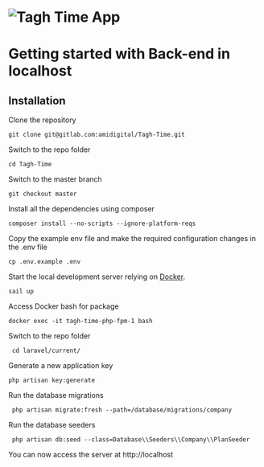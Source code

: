 # ![Tagh Time App](logo.png)


# Getting started with Back-end in localhost

## Installation

Clone the repository

    git clone git@gitlab.com:amidigital/Tagh-Time.git

Switch to the repo folder

    cd Tagh-Time


Switch to the master branch

    git checkout master
    
Install all the dependencies using composer

    composer install --no-scripts --ignore-platform-reqs


Copy the example env file and make the required configuration changes in the .env file


    cp .env.example .env


Start the local development server relying on [Docker](#docker).

    sail up
 

Access Docker bash for package

    docker exec -it tagh-time-php-fpm-1 bash
    
Switch to the repo folder

     cd laravel/current/


Generate a new application key

    php artisan key:generate


Run the database migrations

     php artisan migrate:fresh --path=/database/migrations/company

 Run the database seeders
 
     php artisan db:seed --class=Database\\Seeders\\Company\\PlanSeeder

  

You can now access the server at http://localhost
